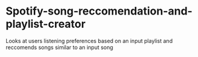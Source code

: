 # Spotify-song-reccomendation-and-playlist-creator
Looks at users listening preferences based on an input playlist and reccomends songs similar to an input song


